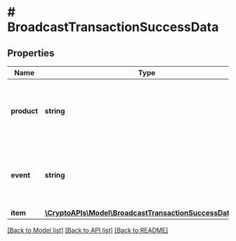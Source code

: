 # # BroadcastTransactionSuccessData

## Properties

Name | Type | Description | Notes
------------ | ------------- | ------------- | -------------
**product** | **string** | Represents the Crypto APIs 2.0 product which sends the callback. |
**event** | **string** | Defines the specific event, for which a callback subscription is set. |
**item** | [**\CryptoAPIs\Model\BroadcastTransactionSuccessDataItem**](BroadcastTransactionSuccessDataItem.md) |  |

[[Back to Model list]](../../README.md#models) [[Back to API list]](../../README.md#endpoints) [[Back to README]](../../README.md)
